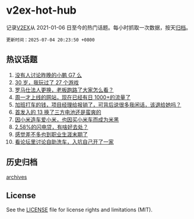# v2ex-hot-hub

 记录[V2EX](https://www.v2ex.com/)从 2021-01-06 日至今的热门话题。每小时抓取一次数据，按天[归档](archives)。

`更新时间：2025-07-04 20:23:50 +0800`

## 热议话题

1. [没有人讨论昨晚的小鹏 G7 么](https://www.v2ex.com/t/1142950)
1. [30 岁，我玩过了 27 个游戏](https://www.v2ex.com/t/1142963)
1. [罗马仕法人更换，老板跑路了大家怎么看？](https://www.v2ex.com/t/1142905)
1. [周一才上线的网站，现在已经有日 1000+的流量了](https://www.v2ex.com/t/1142965)
1. [加班打车的钱，项目经理给报销了，可背后说很多我闲话，该退给她吗？](https://www.v2ex.com/t/1142969)
1. [首发入的 13 换了三方电池还是蛮爽的](https://www.v2ex.com/t/1142918)
1. [因小米造车爱小米，也因买小米车而成为米黑](https://www.v2ex.com/t/1143035)
1. [2.58%的闪电贷，有啥好去处？](https://www.v2ex.com/t/1142960)
1. [感觉差不多也到职业生涯末期了](https://www.v2ex.com/t/1142886)
1. [看论坛里讨论自助洗车，入坑自己开了一家](https://www.v2ex.com/t/1142974)

## 历史归档

[archives](archives)

## License

See the [LICENSE](LICENSE) file for license rights and limitations (MIT).
